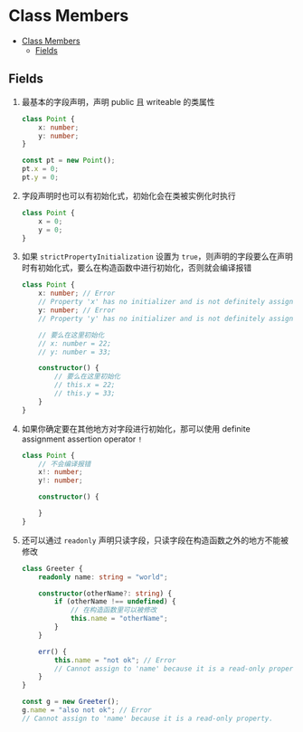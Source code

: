 # Class Members

<!-- TOC -->

- [Class Members](#class-members)
    - [Fields](#fields)

<!-- /TOC -->


## Fields
1. 最基本的字段声明，声明  public 且 writeable 的类属性
    ```ts
    class Point {
        x: number;
        y: number;
    }

    const pt = new Point();
    pt.x = 0;
    pt.y = 0;
    ```
2. 字段声明时也可以有初始化式，初始化会在类被实例化时执行
    ```ts
    class Point {
        x = 0;
        y = 0;
    }
    ```
3. 如果 `strictPropertyInitialization` 设置为 `true`，则声明的字段要么在声明时有初始化式，要么在构造函数中进行初始化，否则就会编译报错
    ```ts
    class Point {
        x: number; // Error
        // Property 'x' has no initializer and is not definitely assigned in the constructor.
        y: number; // Error
        // Property 'y' has no initializer and is not definitely assigned in the constructor.

        // 要么在这里初始化
        // x: number = 22;
        // y: number = 33;

        constructor() {
            // 要么在这里初始化
            // this.x = 22;
            // this.y = 33;
        }
    }
    ```
4. 如果你确定要在其他地方对字段进行初始化，那可以使用 definite assignment assertion operator `!`
    ```ts
    class Point {
        // 不会编译报错
        x!: number;
        y!: number;

        constructor() {

        }
    }
    ```
5. 还可以通过 `readonly` 声明只读字段，只读字段在构造函数之外的地方不能被修改
    ```ts
    class Greeter {
        readonly name: string = "world";

        constructor(otherName?: string) {
            if (otherName !== undefined) {
                // 在构造函数里可以被修改
                this.name = "otherName";
            }
        }

        err() {
            this.name = "not ok"; // Error
            // Cannot assign to 'name' because it is a read-only property.
        }
    }

    const g = new Greeter();
    g.name = "also not ok"; // Error
    // Cannot assign to 'name' because it is a read-only property.
    ```
